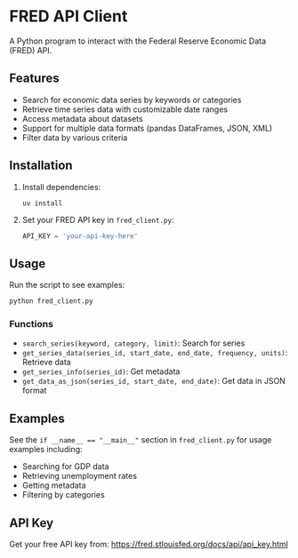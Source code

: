 # FRED API Client

A Python program to interact with the Federal Reserve Economic Data (FRED) API.

## Features

- Search for economic data series by keywords or categories
- Retrieve time series data with customizable date ranges
- Access metadata about datasets
- Support for multiple data formats (pandas DataFrames, JSON, XML)
- Filter data by various criteria

## Installation

1. Install dependencies:
   ```
   uv install
   ```

2. Set your FRED API key in `fred_client.py`:
   ```python
   API_KEY = 'your-api-key-here'
   ```

## Usage

Run the script to see examples:
```bash
python fred_client.py
```

### Functions

- `search_series(keyword, category, limit)`: Search for series
- `get_series_data(series_id, start_date, end_date, frequency, units)`: Retrieve data
- `get_series_info(series_id)`: Get metadata
- `get_data_as_json(series_id, start_date, end_date)`: Get data in JSON format

## Examples

See the `if __name__ == "__main__"` section in `fred_client.py` for usage examples including:
- Searching for GDP data
- Retrieving unemployment rates
- Getting metadata
- Filtering by categories

## API Key

Get your free API key from: https://fred.stlouisfed.org/docs/api/api_key.html